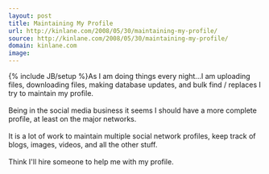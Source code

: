 ```yaml
---
layout: post
title: Maintaining My Profile
url: http://kinlane.com/2008/05/30/maintaining-my-profile/
source: http://kinlane.com/2008/05/30/maintaining-my-profile/
domain: kinlane.com
image: 
---
```

{% include JB/setup %}As I am doing things every night...I am uploading files, downloading files, making database updates, and bulk find / replaces I try to maintain my profile.<br />
<br />
Being in the social media business it seems I should have a more complete profile, at least on the major networks.<br />
<br />
It is a lot of work to maintain multiple social network profiles, keep track of blogs, images, videos, and all the other stuff.<br />
<br />
Think I'll hire someone to help me with my profile.